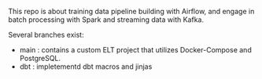 This repo is about training data pipeline building with Airflow, and engage in batch processing with Spark and streaming data with Kafka.

Several branches exist:

- main : contains a custom ELT project that utilizes Docker-Compose and PostgreSQL.
- dbt : impletementd dbt macros and jinjas
